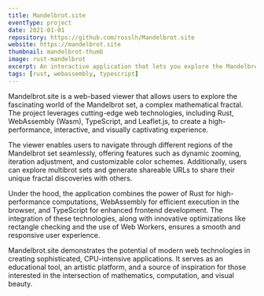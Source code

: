 ```yaml
---
title: Mandelbrot.site
eventType: project
date: 2021-01-01
repository: https://github.com/rosslh/Mandelbrot.site
website: https://mandelbrot.site
thumbnail: mandelbrot-thumb
image: rust-mandelbrot
excerpt: An interactive application that lets you explore the Mandelbrot set fractal and generate high resolution images.
tags: [rust, webassembly, typescript]
---
```


Mandelbrot.site is a web-based viewer that allows users to explore the fascinating world of the Mandelbrot set, a complex mathematical fractal. The project leverages cutting-edge web technologies, including Rust, WebAssembly (Wasm), TypeScript, and Leaflet.js, to create a high-performance, interactive, and visually captivating experience.

The viewer enables users to navigate through different regions of the Mandelbrot set seamlessly, offering features such as dynamic zooming, iteration adjustment, and customizable color schemes. Additionally, users can explore multibrot sets and generate shareable URLs to share their unique fractal discoveries with others.

Under the hood, the application combines the power of Rust for high-performance computations, WebAssembly for efficient execution in the browser, and TypeScript for enhanced frontend development. The integration of these technologies, along with innovative optimizations like rectangle checking and the use of Web Workers, ensures a smooth and responsive user experience.

Mandelbrot.site demonstrates the potential of modern web technologies in creating sophisticated, CPU-intensive applications. It serves as an educational tool, an artistic platform, and a source of inspiration for those interested in the intersection of mathematics, computation, and visual beauty.
